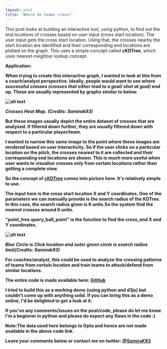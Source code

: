 ```yaml
---
layout: post
title: 'Where do teams cross?'
---
```


This post looks at building an interactive tool, using python, to find out the end locations of crosses based on user input (cross start location). The user input gets the cross start location. Using that, the crosses nearby the start location are identified and their corresponding end locations are plotted on the graph. This uses a simple concept called <b>cKDTree</b>, which uses nearest-neighbor lookup concept.


<b>Application:

When trying to create this interactive graph, I wanted to look at this from a coach/analyst perspective. Ideally, people would want to see where successful crosses <i>(crosses that either lead to a goal/ shot at goal)</i> end up. These are usually represented by graphs similar to below.

![alt text](https://raw.githubusercontent.com/samirak93/analytics-blog/master/_posts/images/heat_map.jpg)

<i>Crosses Heat Map. (Credits: Samirak93)</i>



But these images usually depict the entire dataset of crosses that are analysed. If filtered down further, they are usually  filtered down with respect to a particular player/team.

I wanted to narrow this same image to the point where these images are rendered based on user interactivity. 
So if the user clicks on a particular location on the pitch, the crosses nearest to it are collected and their corresponding end locations are shown. This is much more useful when user wants to visualise crosses only from certain locations rather than getting a complete view.

So the concept of [cKDTree](https://docs.scipy.org/doc/scipy/reference/generated/scipy.spatial.cKDTree.html) comes into picture here. It's relatively simple to use.

The input here is the cross start location X and Y coordinates. One of the parameters we can manually provide is the search radius of the KDTree. In this case, the search radius given is 6 units.So the system find the nearest crosses around 6 units.

<b>"point_tree.query_ball_point"</b> is the function to find the cross_end X and Y coordinates. 

![alt text](https://raw.githubusercontent.com/samirak93/analytics-blog/master/_posts/images/KDTree.gif)

<i>Blue Circle is Click location and outer green circle is search radius limit(Credits: Samirak93)</i>

For coaches/analyst, this could be used to analyze the crossing patterns of teams from certain location and train teams to attack/defend from similar locations.

The entire code is made available here: [GitHub](https://github.com/samirak93/Where-do-teams-cross-/blob/master/crosses_KD.py)

I tried to build this as a working demo (using python and d3js) but couldn't come up with anything solid. If you can bring this as a demo online, I'd be delighted to get a look at it. 

If you've any comments/issues on the post/code, please do let me know. I'm a beginner in python and please do expect any flaws in the code :)

<b>Note:</b>The data used here belongs to Opta and hence are not made available in the above code link.

Leave your comments below or contact me on twitter: [@SamiraK93](https://twitter.com/Samirak93)

